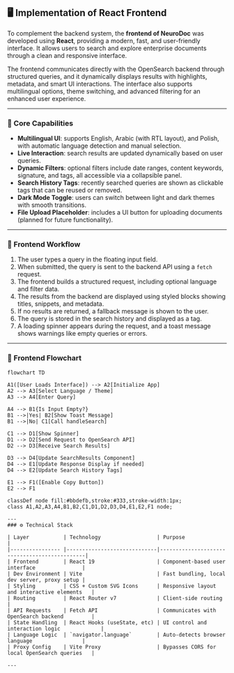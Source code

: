 ## 🖥️ Implementation of React Frontend

To complement the backend system, the **frontend of NeuroDoc** was developed using **React**, providing a modern, fast, and user-friendly interface. It allows users to search and explore enterprise documents through a clean and responsive interface.

The frontend communicates directly with the OpenSearch backend through structured queries, and it dynamically displays results with highlights, metadata, and smart UI interactions. The interface also supports multilingual options, theme switching, and advanced filtering for an enhanced user experience.

---

### 🔧 Core Capabilities

- **Multilingual UI**: supports English, Arabic (with RTL layout), and Polish, with automatic language detection and manual selection.
- **Live Interaction**: search results are updated dynamically based on user queries.
- **Dynamic Filters**: optional filters include date ranges, content keywords, signature, and tags, all accessible via a collapsible panel.
- **Search History Tags**: recently searched queries are shown as clickable tags that can be reused or removed.
- **Dark Mode Toggle**: users can switch between light and dark themes with smooth transitions.
- **File Upload Placeholder**: includes a UI button for uploading documents (planned for future functionality).
---


### 🔄 Frontend Workflow

1. The user types a query in the floating input field.
2. When submitted, the query is sent to the backend API using a `fetch` request.
3. The frontend builds a structured request, including optional language and filter data.
4. The results from the backend are displayed using styled blocks showing titles, snippets, and metadata.
5. If no results are returned, a fallback message is shown to the user.
6. The query is stored in the search history and displayed as a tag.
7. A loading spinner appears during the request, and a toast message shows warnings like empty queries or errors.

---

### 🧭 Frontend Flowchart

```mermaid
flowchart TD

A1([User Loads Interface]) --> A2[Initialize App]
A2 --> A3[Select Language / Theme]
A3 --> A4[Enter Query]

A4 --> B1{Is Input Empty?}
B1 -->|Yes| B2[Show Toast Message]
B1 -->|No| C1[Call handleSearch]

C1 --> D1[Show Spinner]
D1 --> D2[Send Request to OpenSearch API]
D2 --> D3[Receive Search Results]

D3 --> D4[Update SearchResults Component]
D4 --> E1[Update Response Display if needed]
D4 --> E2[Update Search History Tags]

E1 --> F1([Enable Copy Button])
E2 --> F1

classDef node fill:#bbdefb,stroke:#333,stroke-width:1px;
class A1,A2,A3,A4,B1,B2,C1,D1,D2,D3,D4,E1,E2,F1 node;

---
### ⚙️ Technical Stack

| Layer           | Technology                  | Purpose                                      |
|---------------- |-----------------------------|----------------------------------------------|
| Frontend        | React 19                    | Component-based user interface               |
| Dev Environment | Vite                        | Fast bundling, local dev server, proxy setup |
| Styling         | CSS + Custom SVG Icons      | Responsive layout and interactive elements   |
| Routing         | React Router v7             | Client-side routing                          |
| API Requests    | Fetch API                   | Communicates with OpenSearch backend         |
| State Handling  | React Hooks (useState, etc) | UI control and interaction logic             |
| Language Logic  | `navigator.language`        | Auto-detects browser language                |
| Proxy Config    | Vite Proxy                  | Bypasses CORS for local OpenSearch queries   |

---

